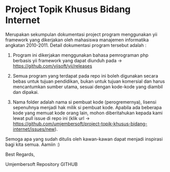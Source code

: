 Project Topik Khusus Bidang Internet
====================================
Merupakan sekumpulan dokumentasi project program menggunakan yii framework yang dikerjakan oleh mahasiswa manajemen informatika angkatan 2010-2011. Detail dokumentasi program tersebut adalah :

1. Program ini dikerjakan menggunakan bahasa pemrograman php berbasis yii framework yang dapat diunduh pada -> https://github.com/yiisoft/yii/releases

2. Semua program yang terdapat pada repo ini boleh digunakan secara bebas untuk tujuan pendidikan, bukan untuk tujuan komersial dan harus mencantumkan sumber utama, sesuai dengan kode-kode yang diambil dan dipakai.

3. Nama folder adalah nama si pembuat kode (perogremernya), lisensi sepenuhnya menjadi hak milik si pembuat kode. Apabila ada beberapa kode yang memuat kode orang lain, mohon diberitahukan kepada kami lewat pull issue di repo ini (klik url -> https://github.com/umjembersoft/project-topik-khusus-bidang-internet/issues/new). 


Semoga apa yang sudah ditulis oleh kawan-kawan dapat menjadi inspirasi bagi kita semua. Aamiin :)

Best Regards,


Umjembersoft Repository GITHUB
